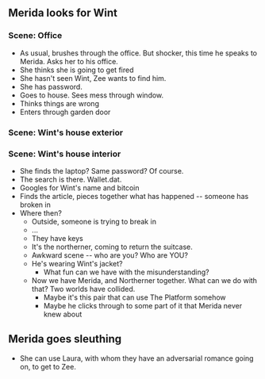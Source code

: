 ## Merida looks for Wint

### Scene: Office

- As usual, brushes through the office. But shocker, this time he speaks to Merida. Asks her to his office.
- She thinks she is going to get fired
- She hasn't seen Wint, Zee wants to find him.
- She has password.
- Goes to house. Sees mess through window.
- Thinks things are wrong
- Enters through garden door

### Scene: Wint's house exterior

### Scene: Wint's house interior

- She finds the laptop? Same password? Of course.
- The search is there. Wallet.dat.
- Googles for Wint's name and bitcoin
- Finds the article, pieces together what has happened -- someone has broken in
- Where then?
  - Outside, someone is trying to break in
  - ...
  - They have keys
  - It's the northerner, coming to return the suitcase.
  - Awkward scene -- who are you? Who are YOU?
  - He's wearing Wint's jacket?
    - What fun can we have with the misunderstanding?
  - Now we have Merida, and Northerner together. What can we do with that? Two worlds have collided.
    - Maybe it's this pair that can use The Platform somehow
    - Maybe he clicks through to some part of it that Merida never knew about

## Merida goes sleuthing

- She can use Laura, with whom they have an adversarial romance going on, to get to Zee.

